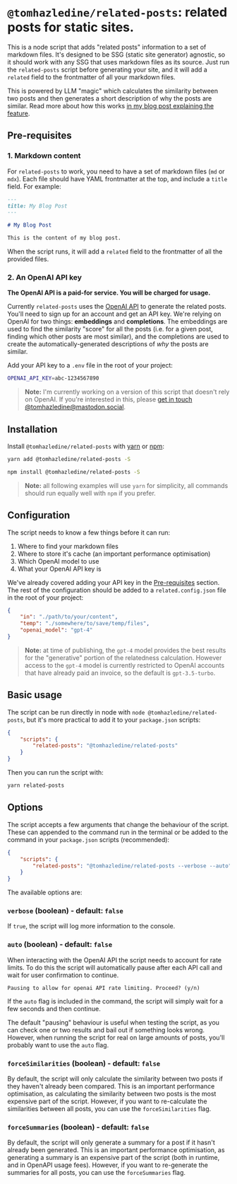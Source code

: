 # `@tomhazledine/related-posts`: related posts for static sites.

This is a node script that adds "related posts" information to a set of markdown files. It's designed to be SSG (static site generator) agnostic, so it should work with any SSG that uses markdown files as its source. Just run the `related-posts` script before generating your site, and it will add a `related` field to the frontmatter of all your markdown files.

This is powered by LLM "magic" which calculates the similarity between two posts and then generates a short description of why the posts are similar. Read more about how this works [in my blog post explaining the feature](https://tomhazledine.com/llm-related-posts/).

## Pre-requisites

### 1. Markdown content

For `related-posts` to work, you need to have a set of markdown files (`md` or `mdx`). Each file should have YAML frontmatter at the top, and include a `title` field. For example:

```markdown
---
title: My Blog Post
---

# My Blog Post

This is the content of my blog post.
```

When the script runs, it will add a `related` field to the frontmatter of all the provided files.

### 2. An OpenAI API key

**The OpenAI API is a paid-for service. You will be charged for usage.**

Currently `related-posts` uses the [OpenAI API](https://https://openai.com/) to generate the related posts. You'll need to sign up for an account and get an API key. We're relying on OpenAI for two things: **embeddings** and **completions**. The embeddings are used to find the similarity "score" for all the posts (i.e. for a given post, finding which other posts are most similar), and the completions are used to create the automatically-generated  descriptions of *why* the posts are similar.

Add your API key to a `.env` file in the root of your project:

```bash
OPENAI_API_KEY=abc-1234567890
```

> **Note:** I'm currently working on a version of this script that doesn't rely on OpenAI. If you're interested in this, please [get in touch @tomhazledine@mastodon.social](https://mastodon.social/@tomhazledine).

## Installation

Install `@tomhazledine/related-posts` with [yarn](https://yarnpkg.com/en/) or [npm](https://www.npmjs.com/):

```bash
yarn add @tomhazledine/related-posts -S
```

```bash
npm install @tomhazledine/related-posts -S
```

> **Note:** all following examples will use `yarn` for simplicity, all commands should run equally well with `npm` if you prefer.

## Configuration

The script needs to know a few things before it can run:

1. Where to find your markdown files
2. Where to store it's cache (an important performance optimisation)
3. Which OpenAI model to use
4. What your OpenAI API key is

We've already covered adding your API key in the [Pre-requisites](#pre-requisites) section. The rest of the configuration should be added to a `related.config.json` file in the root of your project:

```json
{
    "in": "./path/to/your/content",
    "temp": "./somewhere/to/save/temp/files",
    "openai_model": "gpt-4"
}
```

> **Note:** at time of publishing, the `gpt-4` model provides the best results for the "generative" portion of the relatedness calculation. However access to the `gpt-4` model is currently restricted to OpenAI accounts that have already paid an invoice, so the default is `gpt-3.5-turbo`.

## Basic usage

The script can be run directly in node with `node @tomhazledine/related-posts`, but it's more practical to add it to your `package.json` scripts:

```json
{
    "scripts": {
        "related-posts": "@tomhazledine/related-posts"
    }
}
```

Then you can run the script with:

```bash
yarn related-posts
```

## Options

The script accepts a few arguments that change the behaviour of the script. These can appended to the command run in the terminal or be added to the command in your `package.json` scripts (recommended):

```json
{
    "scripts": {
        "related-posts": "@tomhazledine/related-posts --verbose --auto"
    }
}
```

The available options are:

### `verbose` (boolean) - default: `false`

If `true`, the script will log more information to the console.

### `auto` (boolean) - default: `false`

When interacting with the OpenAI API the script needs to account for rate limits. To do this the script will automatically pause after each API call and wait for user confirmation to continue.

```
Pausing to allow for openai API rate limiting. Proceed? (y/n)
```

If the `auto` flag is included in the command, the script will simply wait for a few seconds and then continue.

The default "pausing" behaviour is useful when testing the script, as you can check one or two results and bail out if something looks wrong. However, when running the script for real on large amounts of posts, you'll probably want to use the `auto` flag.

### `forceSimilarities` (boolean) - default: `false`

By default, the script will only calculate the similarity between two posts if they haven't already been compared. This is an important performance optimisation, as calculating the similarity between two posts is the most expensive part of the script. However, if you want to re-calculate the similarities between all posts, you can use the `forceSimilarities` flag.

### `forceSummaries` (boolean) - default: `false`

By default, the script will only generate a summary for a post if it hasn't already been generated. This is an important performance optimisation, as generating a summary is an expensive part of the script (both in runtime, and in OpenAPI usage fees). However, if you want to re-generate the summaries for all posts, you can use the `forceSummaries` flag.